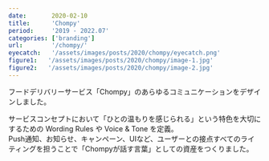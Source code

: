 ```yaml
---
date:       2020-02-10
title:      'Chompy'
period:     '2019 - 2022.07'
categories: ['branding']
url:        '/chompy/'
eyecatch:   '/assets/images/posts/2020/chompy/eyecatch.png'
figure1:   '/assets/images/posts/2020/chompy/image-1.jpg'
figure2:   '/assets/images/posts/2020/chompy/image-2.jpg'
---
```


フードデリバリーサービス「Chompy」のあらゆるコミュニケーションをデザインしました。  

サービスコンセプトにおいて「ひとの温もりを感じられる」という特色を大切にするための Wording Rules や Voice & Tone を定義。  
Push通知、お知らせ、キャンペーン、UIなど、ユーザーとの接点すべてのライティングを担うことで「Chompyが話す言葉」としての資産をつくりました。